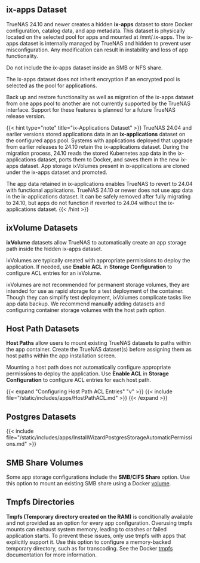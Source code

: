 &NewLine;

## ix-apps Dataset

TrueNAS 24.10 and newer creates a hidden **ix-apps** dataset to store Docker configuration, catalog data, and app metadata.
This dataset is physically located on the selected pool for apps and mounted at <file>/mnt/.ix-apps</file>.
The ix-apps dataset is internally managed by TrueNAS and hidden to prevent user misconfiguration.
Any modification can result in instability and loss of app functionality.

Do not include the ix-apps dataset inside an SMB or NFS share.

The ix-apps dataset does not inherit encryption if an encrypted pool is selected as the pool for applications.

Back up and restore functionality as well as migration of the ix-apps dataset from one apps pool to another are not currently supported by the TrueNAS interface.
Support for these features is planned for a future TrueNAS release version.

{{< hint type="note" title="ix-Applications Dataset" >}}
TrueNAS 24.04 and earlier versions stored applications data in an **ix-applications** dataset on the configured apps pool.
Systems with applications deployed that upgrade from earlier releases to 24.10 retain the ix-applications dataset.
During the migration process, 24.10 reads the stored Kubernetes app data in the ix-applications dataset, ports them to Docker, and saves them in the new ix-apps dataset.
App storage ixVolumes present in ix-applications are cloned under the ix-apps dataset and promoted.

The app data retained in ix-applications enables TrueNAS to revert to 24.04 with functional applications.
TrueNAS 24.10 or newer does not use app data in the ix-applications dataset.
It can be safely removed after fully migrating to 24.10, but apps do not function if reverted to 24.04 without the ix-applications dataset.
{{< /hint >}}

## ixVolume Datasets

**ixVolume** datasets allow TrueNAS to automatically create an app storage path inside the hidden ix-apps dataset.

ixVolumes are typically created with appropriate permissions to deploy the application.
If needed, use **Enable ACL** in **Storage Configuration** to configure ACL entries for an ixVolume.

ixVolumes are not recommended for permanent storage volumes, they are intended for use as rapid storage for a test deployment of the container.
Though they can simplify test deployment, ixVolumes complicate tasks like app data backup.
We recommend manually adding datasets and configuring container storage volumes with the host path option.

## Host Path Datasets

**Host Paths** allow users to mount existing TrueNAS datasets to paths within the app container.
Create the TrueNAS dataset(s) before assigning them as host paths within the app installation screen.

Mounting a host path does not automatically configure appropriate permissions to deploy the application.
Use **Enable ACL** in **Storage Configuration** to configure ACL entries for each host path.

{{< expand "Configuring Host Path ACL Entries" "v" >}}
{{< include file="/static/includes/apps/HostPathACL.md" >}}
{{< /expand >}}

## Postgres Datasets

{{< include file="/static/includes/apps/InstallWizardPostgresStorageAutomaticPermissions.md" >}}

## SMB Share Volumes

Some app storage configurations include the **SMB/CIFS Share** option.
Use this option to mount an existing SMB share using a Docker [volume](https://docs.docker.com/engine/storage/#volume-mounts).

## Tmpfs Directories

**Tmpfs (Temporary directory created on the RAM)** is conditionally available and not provided as an option for every app configuration. Overusing tmpfs mounts can exhaust system memory, leading to crashes or failed application starts. To prevent these issues, only use tmpfs with apps that explicitly support it.
Use this option to configure a memory-backed temporary directory, such as for transcoding.
See the Docker [tmpfs](https://docs.docker.com/engine/storage/#tmpfs-mounts) documentation for more information.
